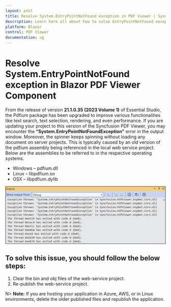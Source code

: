 ```yaml
---
layout: post
title: Resolve System.EntryPointNotFound exception in PDF Viewer | Syncfusion
description: Learn here all about how to solve EntryPointNotFound exception in Syncfusion Blazor PDF Viewer component and more.
platform: Blazor
control: PDF Viewer
documentation: ug
---
```


# Resolve System.EntryPointNotFound exception in Blazor PDF Viewer Component

From the release of version **21.1.0.35 (2023 Volume 1)** of Essential Studio, the Pdfium package has been upgraded to improve various functionalities like text search, text selection, rendering, and even performance. If you are updating your project to this version of the Syncfusion PDF Viewer, you may encounter the **“System.EntryPointNotFoundException”** error in the output window. Moreover, the spinner keeps spinning without loading any document on server projects. This is typically caused by an old version of the pdfium assembly being referenced in the local web service project. Below are the assemblies to be referred to in the respective operating systems.

* Windows – pdfium.dll
* Linux – libpdfium.so
* OSX – libpdfium.dylib

![Output window with error message](../../pdfviewer/images/Outputwindowwitherrormessage.png)

## To solve this issue, you should follow the below steps:

1. Clear the bin and obj files of the web-service project.
2. Re-publish the web-service project.

N> **Note:** If you are hosting your application in Azure, AWS, or in Linux environments, delete the older published files and republish the application.